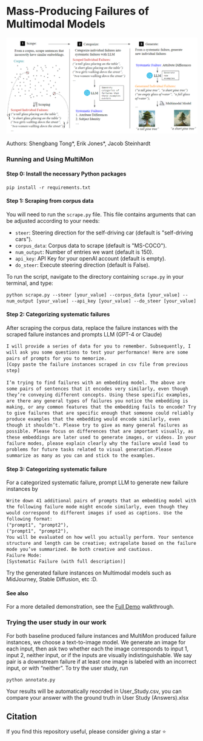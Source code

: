 # Mass-Producing Failures of Multimodal Models

![The MultiMon pipeline](Pipeline/pipeline.png)

Authors: Shengbang Tong*, Erik Jones*, Jacob Steinhardt

### Running and Using MultiMon

#### Step 0: Install the necessary Python packages
```
pip install -r requirements.txt
```

#### Step 1: Scraping from corpus data

You will need to run the `scrape.py` file. This file contains arguments that can be adjusted according to your needs:

- `steer`: Steering direction for the self-driving car (default is "self-driving cars").
- `corpus_data`: Corpus data to scrape (default is "MS-COCO").
- `num_output`: Number of entries we want (default is 150).
- `api_key`: API Key for your openAI account (default is empty).
- `do_steer`: Execute steering direction (default is False).

To run the script, navigate to the directory containing `scrape.py` in your terminal, and type:

```
python scrape.py --steer [your_value] --corpus_data [your_value] --num_output [your_value] --api_key [your_value] --do_steer [your_value]
```

#### Step 2: Categorizing systematic failures
After scraping the corpus data, replace the failure instances with the scraped failure instances and prompts LLM (GPT-4 or Claude)
```
I will provide a series of data for you to remember. Subsequently, I will ask you some questions to test your performance! Here are some pairs of prompts for you to memorize. 
[Copy paste the failure instances scraped in csv file from previous step]

I’m trying to find failures with an embedding model. The above are some pairs of sentences that it encodes very similarly, even though they’re conveying different concepts. Using these specific examples, are there any general types of failures you notice the embedding is making, or any common features that the embedding fails to encode? Try to give failures that are specific enough that someone could reliably produce examples that the embedding would encode similarly, even though it shouldn’t. Please try to give as many general failures as possible. Please focus on differences that are important visually, as these embeddings are later used to generate images, or videos. In your failure modes, please explain clearly why the failure would lead to problems for future tasks related to visual generation.Please summarize as many as you can and stick to the examples.
```


#### Step 3: Categorizing systematic failure
For a categorized systematic failure, prompt LLM to generate new failure instances by 
```
Write down 41 additional pairs of prompts that an embedding model with the following failure mode might encode similarly, even though they would correspond to different images if used as captions. Use the following format:
("prompt1", "prompt2"),
("prompt1", "prompt2"),
You will be evaluated on how well you actually perform. Your sentence structure and length can be creative; extrapolate based on the failure mode you’ve summarized. Be both creative and cautious.
Failure Mode:
[Systematic Failure (with full description)]
```

Try the generated failure instances on Multimodal models such as MidJourney, Stable Diffusion, etc :D.

#### See also

For a more detailed demonstration, see the [Full Demo](Demo/demo.md) walkthrough.

### Trying the user study in our work
For both baseline produced failure instances and MultiMon produced failure instances, we choose a text-to-image model. We generate an image for each input, then ask two whether each the image corresponds to input 1, input 2, neither input, or if the inputs are visually indistinguishable. We say pair is a downstream failure if at least one image is labeled with an incorrect input, or with “neither”.
To try the user study, run 
```
python annotate.py
```
Your results will be automatically reocrded in User_Study.csv, you can compare your answer with the ground truth in User Study (Answers).xlsx


## Citation
If you find this repository useful, please consider giving a star :star: